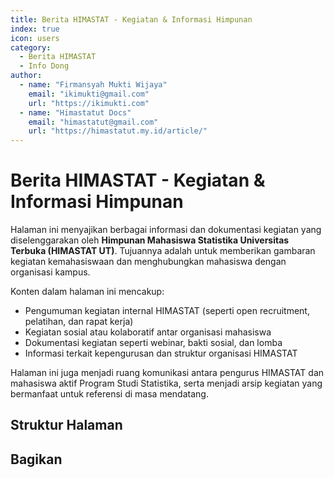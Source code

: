 ```yaml
--- 
title: Berita HIMASTAT - Kegiatan & Informasi Himpunan
index: true
icon: users
category:
  - Berita HIMASTAT
  - Info Dong
author:
  - name: "Firmansyah Mukti Wijaya"
    email: "ikimukti@gmail.com"
    url: "https://ikimukti.com"
  - name: "Himastatut Docs"
    email: "himastatut@gmail.com"
    url: "https://himastatut.my.id/article/"
--- 
```


# Berita HIMASTAT - Kegiatan & Informasi Himpunan

Halaman ini menyajikan berbagai informasi dan dokumentasi kegiatan yang diselenggarakan oleh **Himpunan Mahasiswa Statistika Universitas Terbuka (HIMASTAT UT)**. Tujuannya adalah untuk memberikan gambaran kegiatan kemahasiswaan dan menghubungkan mahasiswa dengan organisasi kampus.

Konten dalam halaman ini mencakup:

- Pengumuman kegiatan internal HIMASTAT (seperti open recruitment, pelatihan, dan rapat kerja)
- Kegiatan sosial atau kolaboratif antar organisasi mahasiswa
- Dokumentasi kegiatan seperti webinar, bakti sosial, dan lomba
- Informasi terkait kepengurusan dan struktur organisasi HIMASTAT

Halaman ini juga menjadi ruang komunikasi antara pengurus HIMASTAT dan mahasiswa aktif Program Studi Statistika, serta menjadi arsip kegiatan yang bermanfaat untuk referensi di masa mendatang.

## Struktur Halaman

<Catalog />


## Bagikan
<Share colorful />
<GitContributors />
<GitChangelog />